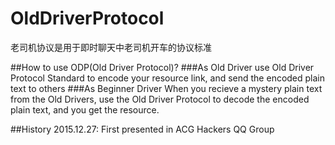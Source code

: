 # OldDriverProtocol
老司机协议是用于即时聊天中老司机开车的协议标准

##How to use ODP(Old Driver Protocol)?
###As Old Driver
use Old Driver Protocol Standard to encode your resource link, and send the encoded plain text to others
###As Beginner Driver
When you recieve a mystery plain text from the Old Drivers, use the Old Driver Protocol to decode the encoded plain text, and you get the resource.

##History
2015.12.27: First presented in ACG Hackers QQ Group
